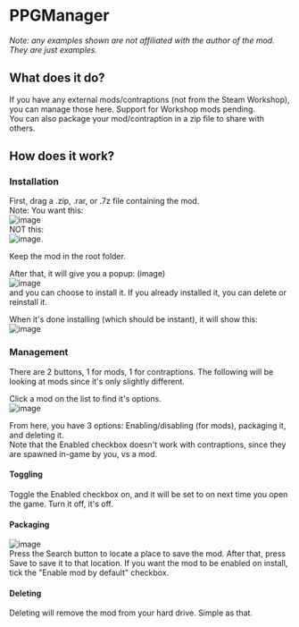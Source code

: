 # PPGManager

*Note: any examples shown are not affiliated with the author of the mod. They are just examples.*

## What does it do?
If you have any external mods/contraptions (not from the Steam Workshop), you can manage those here. Support for Workshop mods pending.<br />
You can also package your mod/contraption in a zip file to share with others.

## How does it work?
### Installation
First, drag a .zip, .rar, or .7z file containing the mod.<br /> 
Note: You want this: <br />![image](https://user-images.githubusercontent.com/57580668/153778593-a2ed3748-2baf-4b3c-9cd6-f37754651bfc.png)<br />NOT this: <br />![image](https://user-images.githubusercontent.com/57580668/153778750-08bc6a49-c158-4f4b-954c-54d68374bf76.png).

Keep the mod in the root folder.

After that, it will give you a popup: (image)<br />![image](https://user-images.githubusercontent.com/57580668/153778523-2984a648-9011-494e-a887-d17a93ed2ecd.png)<br />
and you can choose to install it. If you already installed it, you can delete or reinstall it.

When it's done installing (which should be instant), it will show this: <br />![image](https://user-images.githubusercontent.com/57580668/153778905-1468e155-9730-43e2-912f-3b57f13f42b2.png)

### Management
There are 2 buttons, 1 for mods, 1 for contraptions. The following will be looking at mods since it's only slightly different.

Click a mod on the list to find it's options. <br />
![image](https://user-images.githubusercontent.com/57580668/153779001-de723dc8-45f6-4cdf-bdd8-53b018257b59.png)

From here, you have 3 options: Enabling/disabling (for mods), packaging it, and deleting it. <br />
Note that the Enabled checkbox doesn't work with contraptions, since they are spawned in-game by you, vs a mod.

#### Toggling
Toggle the Enabled checkbox on, and it will be set to on next time you open the game.
Turn it off, it's off.

#### Packaging
![image](https://user-images.githubusercontent.com/57580668/153779233-6c93e453-9af0-4c59-8dfb-05dbbbcc9644.png) <br />
Press the Search button to locate a place to save the mod. After that, press Save to save it to that location. If you want the mod to be enabled on install, tick the "Enable mod by default" checkbox.

#### Deleting
Deleting will remove the mod from your hard drive. Simple as that.
